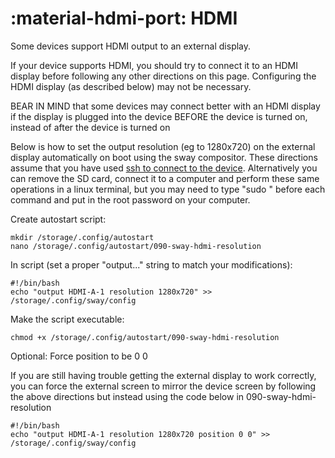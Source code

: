# :material-hdmi-port: HDMI

Some devices support HDMI output to an external display.

If your device supports HDMI, you should try to connect it to an HDMI display before following any other directions on this page. Configuring the HDMI display (as described below) may not be necessary.

BEAR IN MIND that some devices may connect better with an HDMI display if the display is plugged into the device BEFORE the device is turned on, instead of after the device is turned on

Below is how to set the output resolution (eg to 1280x720) on the external display automatically on boot using the sway compositor. These directions assume that you have used [ssh to connect to the device](configure/cloud-sync/#step-1-enable-network-and-ssh-access). Alternatively you can remove the SD card, connect it to a computer and perform these same operations in a linux terminal, but you may need to type "sudo " before each command and put in the root password on your computer.

Create autostart script:
```
mkdir /storage/.config/autostart
nano /storage/.config/autostart/090-sway-hdmi-resolution
```

In script (set a proper "output..." string to match your modifications):
```
#!/bin/bash
echo "output HDMI-A-1 resolution 1280x720" >> /storage/.config/sway/config
```

Make the script executable:
```
chmod +x /storage/.config/autostart/090-sway-hdmi-resolution
```

Optional: Force position to be 0 0

If you are still having trouble getting the external display to work correctly, you can force the external screen to mirror the device screen by following the above directions but instead using the code below in 090-sway-hdmi-resolution 

```
#!/bin/bash
echo "output HDMI-A-1 resolution 1280x720 position 0 0" >> /storage/.config/sway/config
```
